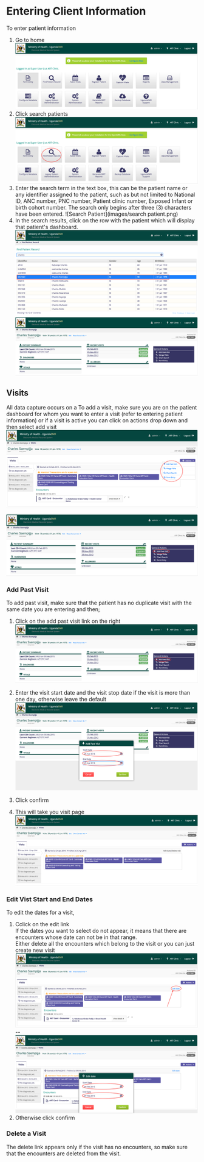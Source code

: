 # Entering Client Information
To enter patient information
1. Go to home
![Home](images/home_screen.png)
2. Click search patients
![Find Patient Screen](images/home_screen_find_patient_marked.png)
3. Enter the search term in the text box, this can be the patient name or any identifier assigned to the patient, such as but not limited to National ID, ANC number, PNC number, Patient clinic number, Exposed Infant or birth cohort number. The search only begins after three (3) characters have been entered.
![Search Patient](images/search patient.png)
4. In the search results, click on the row with the patient which will display that patient's dashboard.
![Found Patient](images/found_patient.png)
![Patient Dashboard](images/patient_dashboard.png)

## Visits
All data capture occurs on a To add a visit, make sure you are on the patient dashboard for whom you want to enter a visit (refer to entering patient information) or if a visit is active you can click on actions drop down and then select add visit
![Add visit when another visit is active](images/new_visit_when_another_visit_is_active.png)

![Add visit when in patient dashboard](images/add_past_visit.png)

### Add Past Visit
To add past visit, make sure that the patient has no duplicate visit with the same date you are entering and then;
1. Click on the add past visit link on the right
![Found Patient](images/add_past_visit.png)

2. Enter the visit start date and the visit stop date if the visit is more than one day, otherwise leave the default
![Found Patient](images/enter_start_and_end_date_for_new_past_visit.png)
3. Click confirm
4. This will take you visit page
![Found Patient](images/screen_after_adding_new_visit.png)

### Edit Vist Start and End Dates
To edit the dates for a visit,
1. Cclick on the edit link  
If the dates you want to select do not appear, it means that there are encounters whose date can not be in that range.  
Either delete all the encounters which belong to the visit or you can just create new visit
![Edit visit](images/edit_visit.png)
--
![Edit visit with new dates](images/edit_visit_new_dates.png)
2. Otherwise click confirm

### Delete a Visit
The delete link appears only if the visit has no encounters, so make sure that the encounters are deleted from the visit. 
